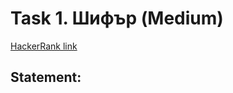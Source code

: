 # Task 1. Шифър (Medium)

[HackerRank link](<https://www.hackerrank.com/contests/sda-2021-2022-test5-8dec/challenges/challenge-3156>)

## Statement:

<!-- TODO -->
